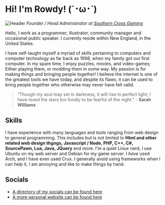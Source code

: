 # Hi! I'm Rowdy! (´･ω･`)
![Header](https://www.rowedahelicon.com/images/github_banner.png)
*Founder / Head Administrator at [Southern Cross Gaming](https://www.scg.wtf)*

Hello, I work as a programmer, illustrator, community manager and occasional public speaker. I currently reside within New England, in the United States.

I have self-taught myself a myriad of skills pertaining to computers and computer technology as far back as 1998, when my family got our first computer. In my spare time, I enjoy puzzles, movies, and video-games; Either playing them, or modding them in some way. My passion is for making things and bringing people together! I believe the internet is one of the greatest tools we have today, and despite its flaws, it can be used to bring people together who otherwise may never have felt valid.

> "Though my soul may set in darkness, it will rise in perfect light; I have loved the stars too fondly to be fearful of the night​." - **Sarah Williams**

## Skills
I have experience with many languages and tools ranging from web design to general programming. This includes but is not limited to **Html and other related web design thgngs, Javascript / Node, PHP, C++, C#, SourcePawn, Lua, Java, JQuery** and more. I'm a quiet Linux nerd, I use Ubuntu on my web server and Debian for my game server. I *have* used Arch, and I have even used Crux. I generally avoid using frameworks when I can help it, I am annoying and like to make things by hand.

## Socials
- [A directory of my socials can be found here](https://rowdythecrux.dev)
- [A more personal website can be found here](https://rowedahelicon.com)
